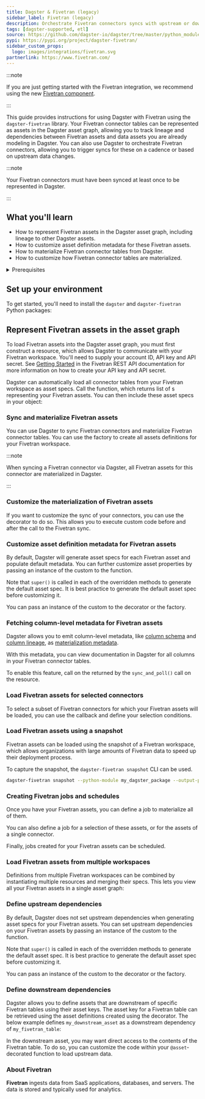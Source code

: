 ```yaml
---
title: Dagster & Fivetran (legacy)
sidebar_label: Fivetran (legacy)
description: Orchestrate Fivetran connectors syncs with upstream or downstream dependencies.
tags: [dagster-supported, etl]
source: https://github.com/dagster-io/dagster/tree/master/python_modules/libraries/dagster-fivetran
pypi: https://pypi.org/project/dagster-fivetran/
sidebar_custom_props:
  logo: images/integrations/fivetran.svg
partnerlink: https://www.fivetran.com/
---
```


:::note

If you are just getting started with the Fivetran integration, we recommend using the new [Fivetran component](/guides/build/components/integrations/fivetran-component-tutorial).

:::

This guide provides instructions for using Dagster with Fivetran using the `dagster-fivetran` library. Your Fivetran connector tables can be represented as assets in the Dagster asset graph, allowing you to track lineage and dependencies between Fivetran assets and data assets you are already modeling in Dagster. You can also use Dagster to orchestrate Fivetran connectors, allowing you to trigger syncs for these on a cadence or based on upstream data changes.

:::note

Your Fivetran connectors must have been synced at least once to be represented in Dagster.

:::

## What you'll learn

- How to represent Fivetran assets in the Dagster asset graph, including lineage to other Dagster assets.
- How to customize asset definition metadata for these Fivetran assets.
- How to materialize Fivetran connector tables from Dagster.
- How to customize how Fivetran connector tables are materialized.

<details>
  <summary>Prerequisites</summary>

- The `dagster` and `dagster-fivetran` libraries installed in your environment
- Familiarity with asset definitions and the Dagster asset graph
- Familiarity with Dagster resources
- Familiarity with Fivetran concepts, like connectors and connector tables
- A Fivetran workspace
- A Fivetran API key and API secret. For more information, see [Getting Started](https://fivetran.com/docs/rest-api/getting-started) in the Fivetran REST API documentation.

</details>

## Set up your environment

To get started, you'll need to install the `dagster` and `dagster-fivetran` Python packages:

<PackageInstallInstructions packageName="dagster-fivetran" />

## Represent Fivetran assets in the asset graph

To load Fivetran assets into the Dagster asset graph, you must first construct a <PyObject section="libraries" module="dagster_fivetran" object="FivetranWorkspace" /> resource, which allows Dagster to communicate with your Fivetran workspace. You'll need to supply your account ID, API key and API secret. See [Getting Started](https://fivetran.com/docs/rest-api/getting-started) in the Fivetran REST API documentation for more information on how to create your API key and API secret.

Dagster can automatically load all connector tables from your Fivetran workspace as asset specs. Call the <PyObject section="libraries" module="dagster_fivetran" object="load_fivetran_asset_specs" /> function, which returns list of <PyObject section="assets" module="dagster" object="AssetSpec" />s representing your Fivetran assets. You can then include these asset specs in your <PyObject section="definitions" module="dagster" object="Definitions" /> object:

<CodeExample
  path="docs_snippets/docs_snippets/integrations/fivetran/representing_fivetran_assets.py"
  language="python"
/>

### Sync and materialize Fivetran assets

You can use Dagster to sync Fivetran connectors and materialize Fivetran connector tables. You can use the <PyObject section="libraries" module="dagster_fivetran" object="build_fivetran_assets_definitions" /> factory to create all assets definitions for your Fivetran workspace.

:::note

When syncing a Fivetran connector via Dagster, all Fivetran assets for this connector are materialized in Dagster.

:::

<CodeExample
  path="docs_snippets/docs_snippets/integrations/fivetran/sync_and_materialize_fivetran_assets.py"
  language="python"
/>

### Customize the materialization of Fivetran assets

If you want to customize the sync of your connectors, you can use the <PyObject section="libraries" module="dagster_fivetran" object="fivetran_assets" /> decorator to do so. This allows you to execute custom code before and after the call to the Fivetran sync.

<CodeExample
  path="docs_snippets/docs_snippets/integrations/fivetran/customize_fivetran_asset_defs.py"
  language="python"
/>

### Customize asset definition metadata for Fivetran assets

By default, Dagster will generate asset specs for each Fivetran asset and populate default metadata. You can further customize asset properties by passing an instance of the custom <PyObject section="libraries" module="dagster_fivetran" object="DagsterFivetranTranslator" /> to the <PyObject section="libraries" module="dagster_fivetran" object="load_fivetran_asset_specs" /> function.

<CodeExample
  path="docs_snippets/docs_snippets/integrations/fivetran/customize_fivetran_translator_asset_spec.py"
  language="python"
/>

Note that `super()` is called in each of the overridden methods to generate the default asset spec. It is best practice to generate the default asset spec before customizing it.

You can pass an instance of the custom <PyObject section="libraries" module="dagster_fivetran" object="DagsterFivetranTranslator" /> to the <PyObject section="libraries" module="dagster_fivetran" object="fivetran_assets" /> decorator or the <PyObject section="libraries" module="dagster_fivetran" object="build_fivetran_assets_definitions" /> factory.

### Fetching column-level metadata for Fivetran assets

Dagster allows you to emit column-level metadata, like [column schema](/guides/build/assets/metadata-and-tags/index.md#standard-metadata-types) and [column lineage](/guides/build/assets/metadata-and-tags/index.md#column-lineage), as [materialization metadata](/guides/build/assets/metadata-and-tags/index.md#runtime-metadata).

With this metadata, you can view documentation in Dagster for all columns in your Fivetran connector tables.

To enable this feature, call <PyObject section="libraries" object="fivetran_event_iterator.FivetranEventIterator.fetch_column_metadata" module="dagster_fivetran" displayText="fetch_column_metadata()" /> on the <PyObject section="libraries" object="fivetran_event_iterator.FivetranEventIterator" module="dagster_fivetran" /> returned by the `sync_and_poll()` call on the <PyObject section="libraries" module="dagster_fivetran" object="FivetranWorkspace" /> resource.

<CodeExample
  path="docs_snippets/docs_snippets/integrations/fivetran/fetch_column_metadata_fivetran_assets.py"
  language="python"
/>

### Load Fivetran assets for selected connectors

To select a subset of Fivetran connectors for which your Fivetran assets will be loaded, you can use the <PyObject section="libraries" module="dagster_fivetran" object="ConnectorSelectorFn" /> callback and define your selection conditions.

<CodeExample path="docs_snippets/docs_snippets/integrations/fivetran/select_fivetran_connectors.py" language="python" />

### Load Fivetran assets using a snapshot

Fivetran assets can be loaded using the snapshot of a Fivetran workspace, which allows organizations with large amounts of Fivetran data to speed up their deployment process.

<CodeExample
  path="docs_snippets/docs_snippets/integrations/fivetran/fivetran_workspace_snapshot.py"
  language="python"
/>

To capture the snapshot, the `dagster-fivetran snapshot` CLI can be used.

```bash
dagster-fivetran snapshot --python-module my_dagster_package --output-path snapshot.snap
```

### Creating Fivetran jobs and schedules

Once you have your Fivetran assets, you can define a job to materialize all of them.

<CodeExample
  path="docs_snippets/docs_snippets/integrations/fivetran/create_fivetran_all_assets_job.py"
  language="python"
/>

You can also define a job for a selection of these assets, or for the assets of a single connector.

<CodeExample
  path="docs_snippets/docs_snippets/integrations/fivetran/create_fivetran_selection_job.py"
  language="python"
/>

Finally, jobs created for your Fivetran assets can be scheduled.

<CodeExample
  startAfter="start_fivetran_schedule"
  endBefore="end_fivetran_schedule"
  path="docs_snippets/docs_snippets/integrations/fivetran/schedule_fivetran_jobs.py"
  language="python"
/>

### Load Fivetran assets from multiple workspaces

Definitions from multiple Fivetran workspaces can be combined by instantiating multiple <PyObject section="libraries" module="dagster_fivetran" object="FivetranWorkspace" /> resources and merging their specs. This lets you view all your Fivetran assets in a single asset graph:

<CodeExample
  path="docs_snippets/docs_snippets/integrations/fivetran/multiple_fivetran_workspaces.py"
  language="python"
/>

### Define upstream dependencies

By default, Dagster does not set upstream dependencies when generating asset specs for your Fivetran assets. You can set upstream dependencies on your Fivetran assets by passing an instance of the custom <PyObject section="libraries" module="dagster_fivetran" object="DagsterFivetranTranslator" /> to the <PyObject section="libraries" module="dagster_fivetran" object="load_fivetran_asset_specs" /> function.

<CodeExample
  startAfter="start_upstream_asset"
  endBefore="end_upstream_asset"
  path="docs_snippets/docs_snippets/integrations/fivetran/define_upstream_dependencies.py"
/>

Note that `super()` is called in each of the overridden methods to generate the default asset spec. It is best practice to generate the default asset spec before customizing it.

You can pass an instance of the custom <PyObject section="libraries" module="dagster_fivetran" object="DagsterFivetranTranslator" /> to the <PyObject section="libraries" module="dagster_fivetran" object="fivetran_assets" /> decorator or the <PyObject section="libraries" module="dagster_fivetran" object="build_fivetran_assets_definitions" /> factory.

### Define downstream dependencies

Dagster allows you to define assets that are downstream of specific Fivetran tables using their asset keys. The asset key for a Fivetran table can be retrieved using the asset definitions created using the <PyObject section="libraries" module="dagster_fivetran" object="fivetran_assets" /> decorator. The below example defines `my_downstream_asset` as a downstream dependency of `my_fivetran_table`:

<CodeExample
  startAfter="start_downstream_asset"
  endBefore="end_downstream_asset"
  path="docs_snippets/docs_snippets/integrations/fivetran/define_downstream_dependencies.py"
/>

In the downstream asset, you may want direct access to the contents of the Fivetran table. To do so, you can customize the code within your `@asset`-decorated function to load upstream data.

### About Fivetran

**Fivetran** ingests data from SaaS applications, databases, and servers. The data is stored and typically used for analytics.
